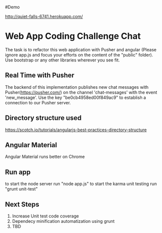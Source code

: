 #Demo

http://quiet-falls-6741.herokuapp.com/

# Web App Coding Challenge Chat

The task is to refactor this web application with Pusher and angular (Please ignore app.js and focus your efforts on the content of the "public" folder). Use bootstrap or any other libraries wherever you see fit.

## Real Time with Pusher

The backend of this implementation publishes new chat messages with Pusher(https://pusher.com/) on the channel 'chat-messages' with the event 'new_message'. Use the key "be0cb4958ed00f849ac9" to establish a connection to our Pusher server.

## Directory structure used

https://scotch.io/tutorials/angularjs-best-practices-directory-structure

## Angular Material

Angular Material runs better on Chrome

## Run app
to start the node server run "node app.js"
to start the karma unit testing run "grunt unit-test"

## Next Steps
1. Increase Unit test code coverage
2. Dependecy minification automatization using grunt
3. TBD
